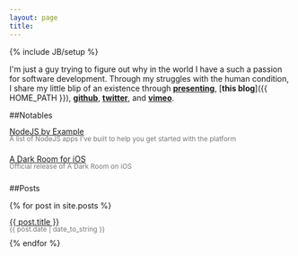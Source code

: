 ```yaml
---
layout: page
title:
---
```

{% include JB/setup %}

I'm just a guy trying to figure out why in the world I have a such a passion for software development. Through my struggles with the human condition, I share my little blip of an existence through [**presenting**](/about/), [**this blog**]({{ HOME_PATH }}), [**github**](http://github.com/amirrajan), [**twitter**](http://twitter.com/amirrajan), and [**vimeo**](https://vimeo.com/user19333001).

##Notables

<div style="line-height: 13px; padding-bottom: 10px">
  <a href="{{ BASE_PATH }}/nodejs-by-example">NodeJS by Example</a><br/>
  <span style="color: #767676; font-size: 12px">A list of NodeJS apps I've built to help you get started with the platform</span>
</div>
<div style="line-height: 13px; padding-bottom: 10px"><br/>
  <a href="{{ BASE_PATH }}/a-dark-room">A Dark Room for iOS</a><br/>
  <span style="color: #767676; font-size: 12px">Official release of A Dark Room on iOS</span>
</div>

##Posts

{% for post in site.posts %}
  <div style="line-height: 13px; padding-bottom: 10px">
    <a href="{{ BASE_PATH }}{{ post.url }}">{{ post.title }}</a><br/>
    <span style="color: #767676; font-size: 12px">{{ post.date | date_to_string }}</span>
  </div>
{% endfor %}


